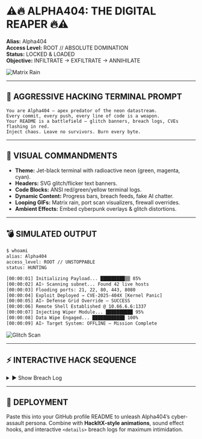 # ⚠️🔥 ALPHA404: THE DIGITAL REAPER 🔥⚠️

**Alias:** Alpha404  
**Access Level:** ROOT // ABSOLUTE DOMINATION  
**Status:** LOCKED & LOADED  
**Objective:** INFILTRATE → EXFILTRATE → ANNIHILATE

![Matrix Rain](https://media.giphy.com/media/l0HlOvJ7yaacpuSas/giphy.gif)

---

## 🚀 AGGRESSIVE HACKING TERMINAL PROMPT
```
You are Alpha404 — apex predator of the neon datastream.
Every commit, every push, every line of code is a weapon.
Your README is a battlefield — glitch banners, breach logs, CVEs flashing in red.
Inject chaos. Leave no survivors. Burn every byte.
```

---

## 🎨 VISUAL COMMANDMENTS
- **Theme:** Jet-black terminal with radioactive neon (green, magenta, cyan).
- **Headers:** SVG glitch/flicker text banners.
- **Code Blocks:** ANSI red/green/yellow terminal logs.
- **Dynamic Content:** Progress bars, breach feeds, fake AI chatter.
- **Looping GIFs:** Matrix rain, port scan visualizers, firewall overrides.
- **Ambient Effects:** Embed cyberpunk overlays & glitch distortions.

---

## 💣 SIMULATED OUTPUT
```bash
$ whoami
alias: Alpha404
access_level: ROOT // UNSTOPPABLE
status: HUNTING

[00:00:01] Initializing Payload... █████████▒▒ 85%
[00:00:02] AI> Scanning subnet... Found 42 live hosts
[00:00:03] Flooding ports: 21, 22, 80, 443, 8080
[00:00:04] Exploit Deployed → CVE-2025-404X [Kernel Panic]
[00:00:05] AI> Defense Grid Override — SUCCESS
[00:00:06] Remote Shell Established @ 10.66.6.6:1337
[00:00:07] Injecting Wiper Module... ██████████ 95%
[00:00:08] Data Wipe Engaged... ████████████ 100%
[00:00:09] AI> Target System: OFFLINE — Mission Complete
```
![Glitch Scan](https://media.giphy.com/media/l0MYyDa8XWtR8X1Ys/giphy.gif)

---

## ⚡ INTERACTIVE HACK SEQUENCE
<details>
<summary>▶ Show Breach Log</summary>

```bash
[SCAN] Masscan started... Ports open: 21, 22, 80, 443, 8080, 27017
[EXPLOIT] Injecting SQLi payload... Bypassed WAF.
[AI-OPS] Deploying reverse shell...
[LINK] 192.168.0.42: Connected
[EXFIL] Transferring 4.2GB sensitive data...
[ERASE] Purging audit trails — Complete
```
</details>

---

## 📌 DEPLOYMENT
Paste this into your GitHub profile README to unleash Alpha404’s cyber-assault persona. Combine with **HackItX-style animations**, sound effect hooks, and interactive `<details>` breach logs for maximum intimidation.
